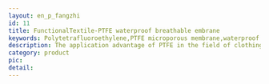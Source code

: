 ```yaml
---
layout: en_p_fangzhi
id: 11
title: FunctionalTextile-PTFE waterproof breathable embrane
keywords: Polytetrafluoroethylene,PTFE microporous membrane,waterproof permeable fabric,waterproof breathable membranes,PTFE composite fabric,PTFE special textile,high-permeability functional fabric,outdoor fabric,military fabric,special functional fabric, outdoor clothing,hardshell jacket,three-layer composite,outdoor raincoat,military uniform,tent,sleeping bag,bacteria barrier,acid-alkali resistant fabric,anti-corrosion fabric,Anti-mite and antibacterial bed,gore-tex.
description: The application advantage of PTFE in the field of clothing textile is its excellent water and moisture permeability, wind and heat protection, chemical corrosion resistance and multi-functional protection capabilities, making it an ideal material for high-end outdoor clothing, special protective clothing and military fittings.
category: product
pic: 
detail:  
---
```


